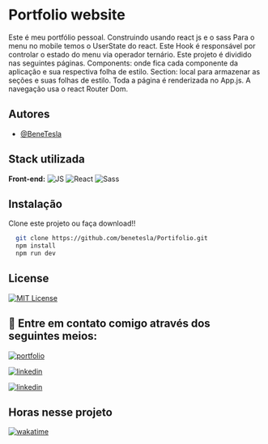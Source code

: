 
# Portfolio website
Este é meu portfólio pessoal.
Construindo usando react js e o sass
Para o menu no mobile temos o UserState do react.
Este Hook é responsável por controlar o estado do menu via operador ternário.
Este projeto é dividido nas seguintes páginas.
Components: onde fica cada componente da aplicação e sua respectiva folha de estilo.
Section: local para armazenar as seções e suas folhas de estilo.
Toda a página é renderizada no App.js.
A navegação usa o react Router Dom.




## Autores

- [@BeneTesla](https://github.com/benetesla)


## Stack utilizada

**Front-end:**
![JS](https://img.shields.io/badge/JavaScript-323330?style=for-the-badge&logo=javascript&logoColor=F7DF1E)
![React](https://img.shields.io/badge/React-20232A?style=for-the-badge&logo=react&logoColor=61DAFB)
![Sass](https://img.shields.io/badge/Sass-CC6699?style=for-the-badge&logo=sass&logoColor=white)


## Instalação

Clone este projeto ou faça download!!

```bash
  git clone https://github.com/benetesla/Portifolio.git
  npm install
  npm run dev
```

## License

[![MIT License](https://img.shields.io/badge/License-MIT-green.svg)](https://choosealicense.com/licenses/mit/)


## 🔗 Entre em contato comigo através dos seguintes meios:

[![portfolio](https://img.shields.io/badge/my_portfolio-000?style=for-the-badge&logo=ko-fi&logoColor=white)](https://bene-teslav1.vercel.app/)

[![linkedin](https://img.shields.io/badge/linkedin-0A66C2?style=for-the-badge&logo=linkedin&logoColor=white)](https://www.linkedin.com/in/bene-tesla/)

[![linkedin](https://img.shields.io/badge/Instagram-E4405F?style=for-the-badge&logo=instagram&logoColor=white)](https://www.instagram.com/bene_tesla/)


## Horas nesse projeto

[![wakatime](https://wakatime.com/badge/user/e1461a88-4a59-4bf1-b467-fcdd739232d8/project/6b86bbd9-c76d-4b61-bbff-1d359ff80af6.svg)](https://wakatime.com/badge/user/e1461a88-4a59-4bf1-b467-fcdd739232d8/project/6b86bbd9-c76d-4b61-bbff-1d359ff80af6)